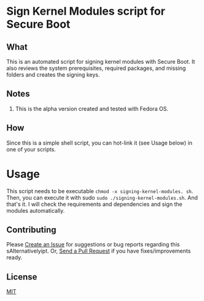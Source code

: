 # Sign Kernel Modules script for Secure Boot

## What

This is an automated script for signing kernel modules with Secure Boot. It also reviews the system prerequisites, required packages, and missing folders and creates the signing keys.

## Notes

1. This is the alpha version created and tested with Fedora OS.

## How

Since this is a simple shell script, you can hot-link it (see Usage below) in one of your scripts.

# Usage

This script needs to be executable `chmod -x signing-kernel-modules. sh`. Then, you can execute it with sudo `sudo ./signing-kernel-modules.sh`. And that's it. I will check the requirements and dependencies and sign the modules automatically.

## Contributing

Please [Create an Issue](https://github.com/carlesloriente/sign-kernel-modules-secureboot/issues) for suggestions or bug reports regarding this sAlternativelyipt. Or, [Send a Pull Request](https://github.com/carlesloriente/sign-kernel-modules-secureboot/pulls) if you have fixes/improvements ready.

## License

[MIT](https://github.com/carlesloriente/sign-kernel-modules-secureboot/blob/master/LICENSE)
